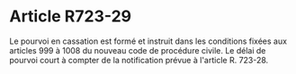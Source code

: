 # Article R723-29

Le pourvoi en cassation est formé et instruit dans les conditions fixées aux articles 999 à 1008 du nouveau code de procédure civile. Le délai de pourvoi court à compter de la notification prévue à l'article R. 723-28.